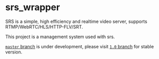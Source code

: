 # srs_wrapper

SRS is a simple, high efficiency and realtime video server, supports RTMP/WebRTC/HLS/HTTP-FLV/SRT.

This project is a management system used with srs.

[`master` branch](https://github.com/xaxys/srs_wrapper) is under development, please visit [`1.0` branch](https://github.com/xaxys/srs_wrapper/tree/1.0) for stable version.
